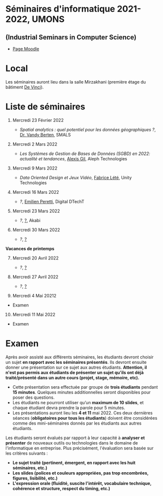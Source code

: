 # Séminaires d'informatique 2021-2022, UMONS 
## (Industrial Seminars in Computer Science)


- [Page Moodle](https://moodle.umons.ac.be/course/view.php?id=455)

# Local

Les séminaires auront lieu dans la salle Mirzakhani (première étage du bâtiment [De Vinci](https://goo.gl/maps/y83a97kLffiojN4o7)).

# Liste de séminaires

1. Mercredi 23 Février 2022 

	* *Spatial analytics : quel potentiel pour les données géographiques ?*, [Dr. Vandy Berten](https://www.smalsresearch.be/author/berten/), SMALS 


2. Mercredi 2 Mars 2022 

	* *Les Systèmes de Gestion de Bases de Données (SGBD) en 2022: actualité et tendances*, [Alexis Gil](https://www.linkedin.com/in/alexisgilgonzales/), Aleph Technologies


3. Mercredi 9 Mars 2022 

	* *Data Oriented Design et Jeux Vidéo*, [Fabrice Lété](https://www.linkedin.com/in/letef/), Unity Technologies


4. Mercredi 16 Mars 2022

	* *?*, [Emilien Peretti](https://www.linkedin.com/in/emilienperetti/?originalSubdomain=be), Digital DTechT


5. Mercredi 23 Mars 2022

	* *?*, [?](?), Akabi

6. Mercredi 30 Mars 2022 

	* *?*, [?](?)


**Vacances de printemps**

7. Mercredi 20 Avril 2022 

	* *?*, [?](?)

8. Mercredi 27 Avril 2022 

	* *?*, [?](?)

9. Mercredi 4 Mai 20212

  * Examen

10. Mercredi 11 Mai 2022 

  * Examen

# Examen

Après avoir assisté aux différents séminaires, les étudiants devront choisir un sujet **en rapport avec les séminaires présentés**. Ils devront ensuite donner une présentation sur ce sujet aux autres étudiants. **Attention, il n'est pas permis aux étudiants de présenter un sujet qu'ils ont déjà traité/présenté dans un autre cours (projet, stage, mémoire, etc).**

* Cette présentation sera effectuée par groupe de **trois étudiants** pendant **15 minutes**. Quelques minutes additionnelles seront disponibles pour poser des questions.
* Les étudiants ne pourront utiliser qu’un **maximum de 10 slides**, et chaque étudiant devra prendre la parole pour 5 minutes.
* Les présentations auront lieu les **4 et 11** mai 2022. Ces deux dernières séances (**obligatoires pour tous les étudiants**) doivent être considérées comme des mini-séminaires donnés par les étudiants aux autres étudiants. 


Les étudiants seront évalués par rapport à leur capacité à **analyser et présenter** de nouveaux outils ou technologies dans le domaine de l'informatique en entreprise. Plus précisément, l'évaluation sera basée sur les critères suivants :

* **Le sujet traité (pertinent, émergent, en rapport avec les huit séminaires, etc.)**
* **Les slides (polices et couleurs appropriées, pas trop encombrées, figures, lisibilité, etc.)**
* **L'expression orale (fluidité, suscite l'intérêt, vocabulaire technique, cohérence et structure, respect du timing, etc.)**
